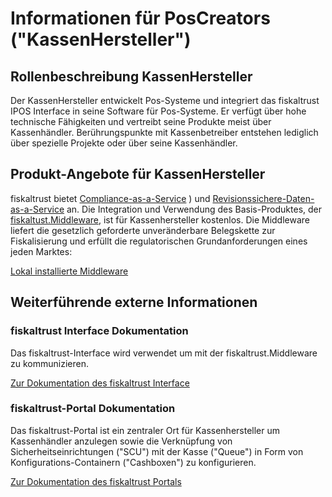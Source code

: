 # Informationen für PosCreators ("KassenHersteller")

## Rollenbeschreibung KassenHersteller

Der KassenHersteller entwickelt Pos-Systeme und integriert das fiskaltrust IPOS Interface in seine Software für Pos-Systeme. Er verfügt über hohe technische Fähigkeiten und vertreibt seine Produkte meist über Kassenhändler. Berührungspunkte mit Kassenbetreiber entstehen lediglich über spezielle Projekte oder über seine Kassenhändler.

## Produkt-Angebote für KassenHersteller

fiskaltrust bietet [Compliance-as-a-Service](../product-service-description/overview.md) ) und [Revisionssichere-Daten-as-a-Service](../product-service-description/overview.md) an. Die Integration und Verwendung des Basis-Produktes, der [fiskaltust.Middleware](../product-service-description/compliance-as-a-service/produkte/4445-0003-lokal-installierte-middleware.md), ist für Kassenhersteller kostenlos. Die Middleware liefert die gesetzlich geforderte unveränderbare Belegskette zur Fiskalisierung und erfüllt die regulatorischen Grundanforderungen eines jeden Marktes:

[Lokal installierte Middleware](../product-service-description/compliance-as-a-service/produkte/4445-0003-lokal-installierte-middleware.md) 

## Weiterführende externe Informationen

### fiskaltrust Interface Dokumentation

Das fiskaltrust-Interface wird verwendet um mit der fiskaltrust.Middleware zu kommunizieren. 

[Zur Dokumentation des fiskaltrust Interface](https://github.com/fiskaltrust/interface-doc)

### fiskaltrust-Portal Dokumentation

Das fiskaltrust-Portal ist ein zentraler Ort für Kassenhersteller um Kassenhändler anzulegen sowie die Verknüpfung von Sicherheitseinrichtungen ("SCU") mit der Kasse ("Queue") in Form von Konfigurations-Containern ("Cashboxen") zu konfigurieren. 

[Zur Dokumentation des fiskaltrust Portals](https://github.com/fiskaltrust/portal-manual-doc)